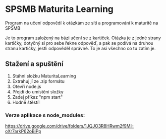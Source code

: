 # SPSMB Maturita Learning
Program na učení odpovědí k otázkám ze sítí a programování k maturitě na SPŠMB

Je to program založený na bázi učení se z kartiček.
Otázka je z jedné strany kartičky, dotyčný si pro sebe řekne odpověď,
a pak se podívá na druhou stranu kartičky, jestli odpověděl správně.
To je asi všechno co tu zatím je.

## Stažení a spuštění
  1. Stáhni složku MaturitaLearning
  2. Extrahuj jí ze .zip formátu
  3. Otevři node.js
  4. Přejdi do umístění složky
  5. Zadej příkaz "npm start"
  6. Hodně štěstí!

### Verze aplikace s node_modules:
https://drive.google.com/drive/folders/1JQJO3R8HRwm2f9MI-oXr7arkP62oBiPp
